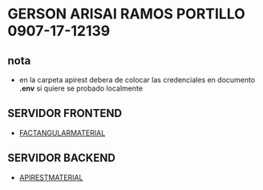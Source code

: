 # GERSON ARISAI RAMOS PORTILLO 0907-17-12139

## nota
- en la carpeta apirest debera de colocar las credenciales en documento **.env** si quiere se probado localmente

## SERVIDOR FRONTEND


- [FACTANGULARMATERIAL](https://factangularmaterial.herokuapp.com/)


## SERVIDOR BACKEND

 - [APIRESTMATERIAL](https://apirestmaterial.herokuapp.com/)
